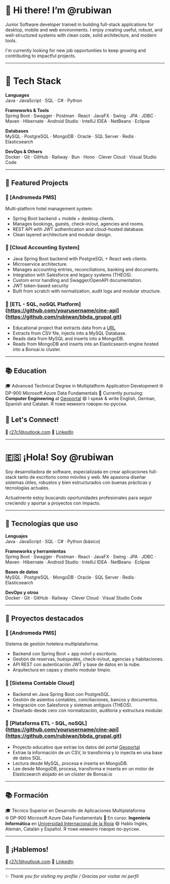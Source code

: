 # 👋 Hi there! I’m @rubiwan

Junior Software developer trained in building full-stack applications for desktop, mobile and web environments.
I enjoy creating useful, robust, and well-structured systems with clean code, solid architecture, and modern tools.

I'm currently looking for new job opportunities to keep growing and contributing to impactful projects.

---

# 🌱 Tech Stack

**Languages**  
Java · JavaScript · SQL · C# · Python

**Frameworks & Tools**  
Spring Boot · Swagger · Postman · React · JavaFX · Swing · JPA · JDBC · Maven · Hibernate · Android Studio · IntelliJ IDEA · NetBeans · Eclipse

**Databases**  
MySQL · PostgreSQL · MongoDB · Oracle · SQL Server · Redis · Elasticsearch

**DevOps & Others**  
Docker · Git · GitHub · Railway · Bun · Hono · Clever Cloud · Visual Studio Code

---

## 💼 Featured Projects

### 🔹 [Andromeda PMS]
Multi-platform hotel management system:
- Spring Boot backend + mobile + desktop clients.
- Manages bookings, guests, check-in/out, agencies and rooms.
- REST API with JWT authentication and cloud-hosted database.
- Clean layered architecture and modular design.

### 🔹 [Cloud Accounting System]
- Java Spring Boot backend with PostgreSQL + React web clients.
- Microservice architecture.
- Manages accounting entries, reconciliations, banking and documents.
- Integration with Salesforce and legacy systems (THEOS).
- Custom error handling and Swagger/OpenAPI documentation.
- JWT token-based security
- Built from scratch with normalization, audit logs and modular structure.

### 🔹 [ETL - SQL, noSQL Platform](https://github.com/yourusername/cine-api](https://github.com/rubiwan/bbda_grupal.git)
- Educational project that extracts data from a [URL](https://geoportalgasolineras.es/geoportal-instalaciones/Inicio)
- Extracts from CSV file, injects into a MySQL Database.
- Reads data from MySQL and inserts into a MongoDB.
- Reads from MongoDB and inserts into an Elasticsearch engine hosted into a Bonsai.io cluster.

---

## 📚 Education

🎓 Advanced Technical Degree in Multiplatform Application Development
🌐 DP-900 Microsoft Azure Data Fundamentals
📘 Currently pursuing: **Computer Engineering** at [Geoportal](https://www.unir.net/)
😄 I speak & write English, German, Spanish and Catalan. Я тоже немного говорю по-русски.


## 🤝 Let's Connect!

💌 r27c1@outlook.com
💼 [LinkedIn](https://www.linkedin.com/in/diazanabel/) 

---

# 🇪🇸 ¡Hola! Soy @rubiwan

Soy desarrolladora de software, especializada en crear aplicaciones full-stack tanto de escritorio como móviles y web. 
Me apasiona diseñar sistemas útiles, robustos y bien estructurados con buenas prácticas y tecnologías actuales.

Actualmente estoy buscando oportunidades profesionales para seguir creciendo y aportar a proyectos con impacto.

---

## 🚀 Tecnologías que uso

**Lenguajes**  
Java · JavaScript · SQL · C# · Python (básico)

**Frameworks y herramientas**  
Spring Boot · Swagger · Postman · React · JavaFX · Swing · JPA · JDBC · Maven · Hibernate · Android Studio · IntelliJ IDEA · NetBeans · Eclipse

**Bases de datos**  
MySQL · PostgreSQL · MongoDB · Oracle · SQL Server · Redis · Elasticsearch

**DevOps y otros**  
Docker · Git · GitHub · Railway · Clever Cloud · Visual Studio Code

---

## 💼 Proyectos destacados

### 🔹 [Andromeda PMS]
Sistema de gestión hotelera multiplataforma:
- Backend con Spring Boot + app móvil y escritorio.
- Gestión de reservas, huéspedes, check-in/out, agencias y habitaciones.
- API REST con autenticación JWT y base de datos en la nube.
- Arquitectura en capas y diseño modular limpio.

### 🔹 [Sistema Contable Cloud]
- Backend en Java Spring Boot con PostgreSQL.
- Gestión de asientos contables, conciliaciones, bancos y documentos.
- Integración con Salesforce y sistemas antiguos (THEOS).
- Diseñado desde cero con normalización, auditoría y estructura modular.

### 🔹 [Plataforma ETL - SQL, noSQL](https://github.com/yourusername/cine-api](https://github.com/rubiwan/bbda_grupal.git)
- Proyecto educativo que extrae los datos del portal [Geoportal](https://geoportalgasolineras.es/geoportal-instalaciones/Inicio)
- Extrae la información de un CSV, lo transforma y lo inyecta en una base de datos SQL.
- Lectura desde MySQL, procesa e inserta en MongoDB.
- Lee desde MongoDB, procesa, transforma e inserta en un motor de Elasticsearch alojado en un clúster de Bonsai.io

---

## 📚 Formación

🎓 Técnico Superior en Desarrollo de Aplicaciones Multiplataforma  
🌐 DP-900 Microsoft Azure Data Fundamentals
📘 En curso: **Ingeniería Informática** en [Universidad Internacional de la Rioja](https://www.unir.net/)
😄 Hablo Inglés, Alemán, Catalán y Español. Я тоже немного говорю по-русски.


---

## 🤝 ¡Hablemos!

💌 r27c1@outlook.com
💼 [LinkedIn](https://www.linkedin.com/in/diazanabel/) 

---

✨ *Thank you for visiting my profile / Gracias por visitar mi perfil*

<!---
rubiwan/rubiwan is a ✨ special ✨ repository because its `README.md` (this file) appears on your GitHub profile.
You can click the Preview link to take a look at your changes.
--->
